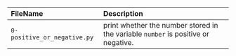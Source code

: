 | FileName | Description |
| :------- | :---------- |
| `0-positive_or_negative.py` |  print whether the number stored in the variable `number` is positive or negative. |
